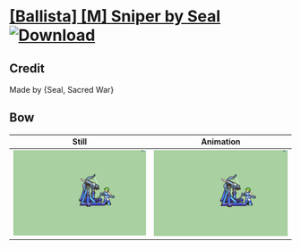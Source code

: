 # [\[Ballista\] \[M\] Sniper by Seal](./) [![Download](https://img.shields.io/badge/Download--red?style=social&logo=github)](https://minhaskamal.github.io/DownGit/#/home?url=https://github.com/Klokinator/FE-Repo/tree/main/Battle%20Animations%2FInfantry%20-%20(Bow)%20Snipers%20and%20Ballistae%2F%5BBallista%5D%20%5BM%5D%20Sniper%20by%20Seal%2F5.%20Bow%20(Ballista))

## Credit

Made by {Seal, Sacred War}

## Bow

| Still | Animation |
| :---: | :-------: |
| ![Bow still](./Bow_000.png) | ![Bow animation](./Bow.gif) |
